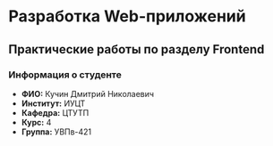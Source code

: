 # Разработка Web-приложений

## Практические работы по разделу Frontend

### Информация о студенте
- **ФИО:** Кучин Дмитрий Николаевич
- **Институт:** ИУЦТ
- **Кафедра:** ЦТУТП
- **Курс:** 4
- **Группа:** УВПв-421